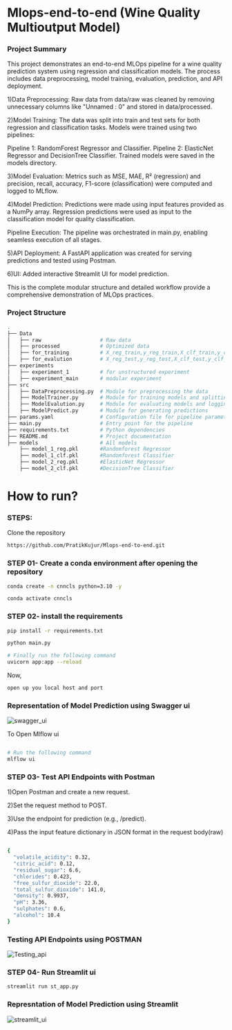 # Mlops-end-to-end (Wine Quality Multioutput Model)
### Project Summary
This project demonstrates an end-to-end MLOps pipeline for a wine quality prediction system using regression and classification models. The process includes data preprocessing, model training, evaluation, prediction, and API deployment.

1)Data Preprocessing: Raw data from data/raw was cleaned by removing unnecessary columns like "Unnamed : 0" and stored in data/processed.

2)Model Training: The data was split into train and test sets for both regression and classification tasks. Models were trained using two pipelines:

Pipeline 1: RandomForest Regressor and Classifier.
Pipeline 2: ElasticNet Regressor and DecisionTree Classifier.
Trained models were saved in the models directory.

3)Model Evaluation: Metrics such as MSE, MAE, R² (regression) and precision, recall, accuracy, F1-score (classification) were computed and logged to MLflow.

4)Model Prediction: Predictions were made using input features provided as a NumPy array. Regression predictions were used as input to the classification model for quality classification.

Pipeline Execution: The pipeline was orchestrated in main.py, enabling seamless execution of all stages.

5)API Deployment: A FastAPI application was created for serving predictions and tested using Postman.

6)UI: Added interactive Streamlit UI for model prediction. 

This is the complete modular structure and detailed workflow provide a comprehensive demonstration of MLOps practices.

### Project Structure
```bash
.
├── Data
│   ├── raw                   # Raw data
│   ├── processed             # Optimized data
│   ├── for_training          # X_reg_train,y_reg_train,X_clf_train,y_clf_train
│   ├── for_evalution         # X_reg_test,y_reg_test,X_clf_test,y_clf_test
├── experiments
│   ├── experiment_1          # for unstructured experiment 
│   ├── experiment_main       # modular experiment
├── src
│   ├── DataPreprocessing.py  # Module for preprocessing the data
│   ├── ModelTrainer.py       # Module for training models and splitting data
│   ├── ModelEvalution.py     # Module for evaluating models and logging with MLflow
│   ├── ModelPredict.py       # Module for generating predictions
├── params.yaml               # Configuration file for pipeline parameters
├── main.py                   # Entry point for the pipeline
├── requirements.txt          # Python dependencies
├── README.md                 # Project documentation
├── models                    # All models
    ├── model_1_reg.pkl       #Randomforest Regressor
    ├── model_1_clf.pkl       #Randomforest Classifier
    ├── model_2_reg.pkl       #ElasticNet Regressor
    ├── model_2_clf.pkl       #DecisionTree Classifier
```

# How to run?
### STEPS:


Clone the repository

```bash
https://github.com/PratikKujur/Mlops-end-to-end.git
```
### STEP 01- Create a conda environment after opening the repository

```bash
conda create -n cnncls python=3.10 -y
```

```bash
conda activate cnncls
```


### STEP 02- install the requirements
```bash
pip install -r requirements.txt
```
```bash
python main.py
```

```bash
# Finally run the following command
uvicorn app:app --reload

```

Now,
```bash
open up you local host and port
```
### Representation of Model Prediction using Swagger ui 
![swagger_ui](https://github.com/user-attachments/assets/6ac236a6-4155-46a4-893f-b595a708e89a)

To Open Mlflow ui
```bash

# Run the following command
mlflow ui 
```
### STEP 03- Test API Endpoints with Postman
1)Open Postman and create a new request.

2)Set the request method to POST.

3)Use the endpoint for prediction (e.g., /predict).

4)Pass the input feature dictionary in JSON format in the request body(raw)
```bash

{
  "volatile_acidity": 0.32,
  "citric_acid": 0.12,
  "residual_sugar": 6.6,
  "chlorides": 0.423,
  "free_sulfur_dioxide": 22.0,
  "total_sulfur_dioxide": 141.0,
  "density": 0.9937,
  "pH": 3.36,
  "sulphates": 0.6,
  "alcohol": 10.4
}
```


### Testing API Endpoints using POSTMAN
![Testing_api](https://github.com/user-attachments/assets/bdbc0f0e-8b2d-4050-b7e7-9e6eef866ee9)

### STEP 04- Run Streamlit ui
```bash
streamlit run st_app.py
```
### Represntation of Model Prediction using Streamlit
![streamlit_ui](https://github.com/user-attachments/assets/1183cc5b-50bc-48e9-b5dd-548c45b2f431)


